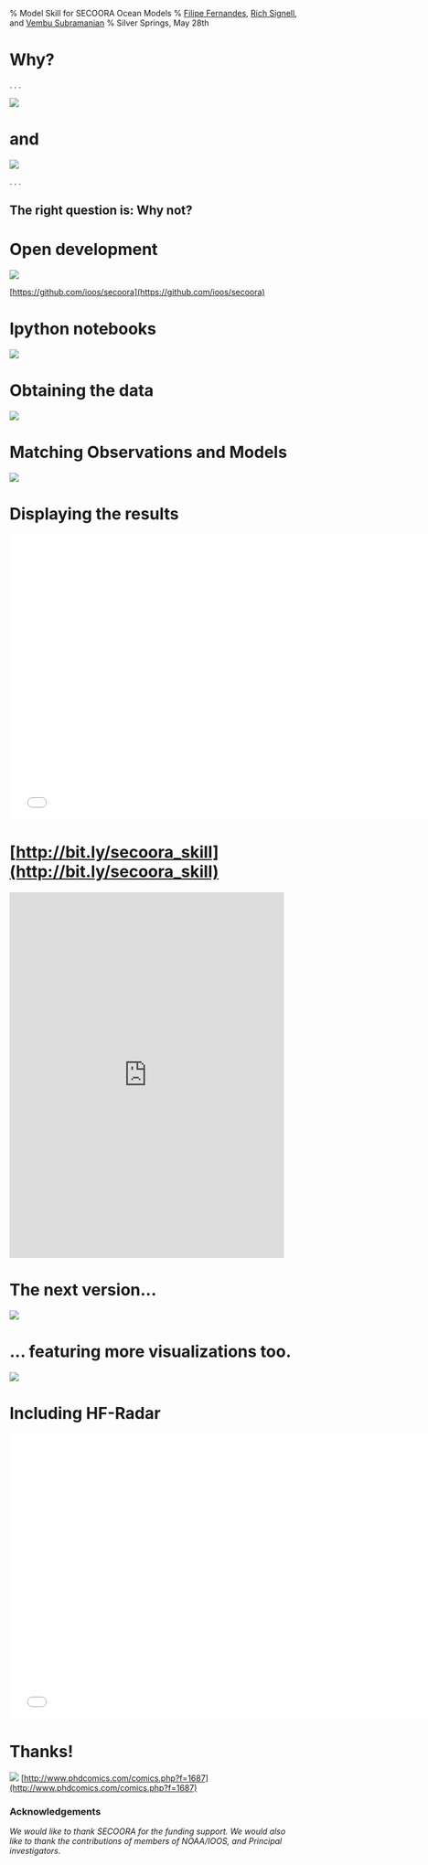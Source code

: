 % Model Skill for SECOORA Ocean Models 
% [Filipe Fernandes](https://github.com/ocefpaf), [Rich Signell](https://github.com/rsignell-usgs), and [Vembu Subramanian](https://github.com/vembus)
% Silver Springs, May 28th

# Why?

. . .

![](images/stickers.png)

# and

![](images/obs_served.png)

. . .

## The right question is: Why not?

# Open development

![](images/opendev.png)

[https://github.com/ioos/secoora](https://github.com/ioos/secoora)

# Ipython notebooks

![](images/notebook.png)

# Obtaining the data

![](images/data_flow.svg)

# Matching Observations and Models

![](images/nearest.svg)

# Displaying the results

<!-- ![](images/mapa.png) -->
<iframe width="750" height="500" src="images/2014-07-07/mapa.html" frameborder="0" allowfullscreen></iframe>

# [http://bit.ly/secoora_skill](http://bit.ly/secoora_skill)
<iframe width="480" height="640" src="https://ocefpaf.github.io/secoora" frameborder="0" allowfullscreen></iframe>


# The next version...

![](images/next_skill.png)

# ... featuring more visualizations too.
![](images/glider.png)

# Including HF-Radar

<!-- ![](images/HFRadar.png) -->
<iframe width="750" height="500" src="images/hf_mapa.html" frameborder="0" allowfullscreen></iframe>

# Thanks!
 
![](images/phd030314s.gif)
[http://www.phdcomics.com/comics.php?f=1687](http://www.phdcomics.com/comics.php?f=1687)

<!-- $$\mathit{MSE} = \frac{\sum_{t=1}^N {E_t^2}}{N}$$ -->
<!-- $$\mathit{SS} = 1- \frac{\mathit{MSE}_\text{forecast}}{\mathit{MSE}_\text{ref}}$$ -->


### Acknowledgements

*We would like to thank SECOORA for the funding support. We  would also like to thank the contributions of members of NOAA/IOOS, and Principal investigators.*
